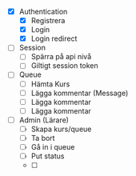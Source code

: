 
- [x] Authentication
    - [x] Registrera
    - [x] Login
    - [x] Login redirect

- [ ] Session
    - [ ] Spärra på api nivå
    - [ ] Giltigt session token

- [ ] Queue
    - [ ] Hämta Kurs
    - [ ] Lägga kommentar (Message)
    - [ ] Lägga kommentar
    - [ ] Lägga kommentar
    
- [ ] Admin (Lärare)
    - [ ] Skapa kurs/queue
    - [ ] Ta bort
    - [ ] Gå in i queue
    - [ ] Put status
    - [ ] 
